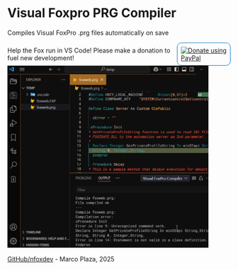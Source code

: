 
# Visual Foxpro PRG Compiler

Compiles Visual FoxPro .prg files automatically on save

<div style="display: flex; align-items: center; gap: 10px;">
    <span>Help the Fox run in VS Code! Please make a donation to fuel new development!</span>
    <a href="https://www.paypal.com/ncp/payment/BZ54XRMSN3J3W" target="_blank">
        <img src="https://www.paypalobjects.com/webstatic/en_US/i/buttons/PP_logo_h_100x26.png" 
             alt="Donate using PayPal" 
             style="width: 50px; height: auto; padding: 8px; border: 1px solid #0070ba; border-radius: 10px;">
    </a>
</div>

<img src="image1.png" alt="Descripción" width="90%">


[GitHub/nfoxdev](https://github.com/nfoxdev) - Marco Plaza, 2025
